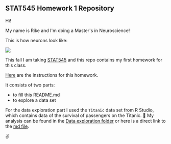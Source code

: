 ## STAT545 Homework 1 Repository

Hi! 

My name is Rike and I'm doing a Master's in Neuroscience!

This is how neurons look like:

![](https://proxy.duckduckgo.com/iu/?u=https%3A%2F%2Ftse3.mm.bing.net%2Fth%3Fid%3DOIP.48DyYjeZa9n3JgnAfVWzMAHaFt%26pid%3D15.1&f=1)

This fall I am taking [STAT545](http://stat545.com/) and this repo contains my first homework for this class. 

[Here](https://github.com/STAT545-UBC-students/hw01-fjbasedow/blob/master/hw01_instructions.md) are the instructions for this homework.

It consists of two parts:
* to fill this README.md
* to explore a data set

For the data exploration part I used the `Titanic` data set from R Studio, which contains data of the survival of passengers on the Titanic. :ship: 
My analysis can be found in the [Data exploration folder](https://github.com/STAT545-UBC-students/hw01-fjbasedow/tree/master/Data%20exploration) or here is a direct link to the [md file](https://github.com/STAT545-UBC-students/hw01-fjbasedow/blob/master/Data%20exploration/HW01-Titanic_exploration.md).

:v:




